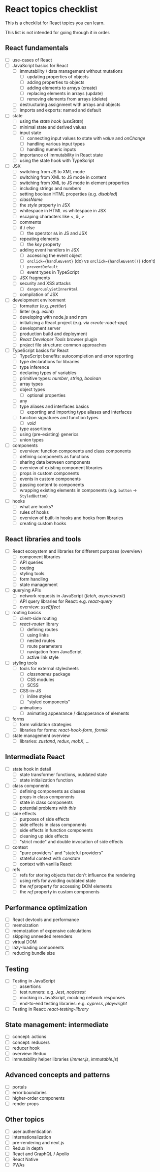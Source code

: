 # React topics checklist

This is a checklist for React topics you can learn.

This list is not intended for going through it in order.

## React fundamentals

- [ ] use-cases of React
- [ ] JavaScript basics for React
  - [ ] immutability / data management without mutations
    - [ ] updating properties of objects
    - [ ] adding properties to objects
    - [ ] adding elements to arrays (create)
    - [ ] replacing elements in arrays (update)
    - [ ] removing elements from arrays (delete)
  - [ ] destructuring assignment with arrays and objects
  - [ ] imports and exports: named and default
- [ ] state
  - [ ] using the _state hook_ (_useState_)
  - [ ] minimal state and derived values
  - [ ] input state
    - [ ] connecting input values to state with _value_ and _onChange_
    - [ ] handling various input types
    - [ ] handling numeric inputs
  - [ ] importance of immutability in React state
  - [ ] using the state hook with TypeScript
- [ ] JSX
  - [ ] switching from JS to XML mode
  - [ ] switching from XML to JS mode in content
  - [ ] switching from XML to JS mode in element properties
  - [ ] including strings and numbers
  - [ ] setting boolean HTML properties (e.g. _disabled_)
  - [ ] _className_
  - [ ] the _style_ property in JSX
  - [ ] whitespace in HTML vs whitespace in JSX
  - [ ] escaping characters like _\<_, _\&_, _\>_
  - [ ] comments
  - [ ] if / else
    - [ ] the operator `&&` in JS and JSX
  - [ ] repeating elements
    - [ ] the _key_ property
  - [ ] adding event handlers in JSX
    - [ ] accessing the event object
    - [ ] `onClick={handleEvent}` (do) vs `onClick={handleEvent()}` (don't)
    - [ ] `preventDefault`
    - [ ] event types in TypeScript
  - [ ] JSX fragments
  - [ ] security and XSS attacks
    - [ ] `dangerouslySetInnerHtml`
  - [ ] compilation of JSX
- [ ] development environment
  - [ ] formatter (e.g. _prettier_)
  - [ ] linter (e.g. _eslint_)
  - [ ] developing with node.js and npm
  - [ ] initializing a React project (e.g. via _create-react-app_)
  - [ ] development server
  - [ ] production build and deployment
  - [ ] _React Developer Tools_ browser plugin
  - [ ] project file structure: common approaches
- [ ] TypeScript basics for React
  - [ ] TypeScript benefits: autocompletion and error reporting
  - [ ] type declarations for libraries
  - [ ] type inference
  - [ ] declaring types of variables
  - [ ] primitive types: _number_, _string_, _boolean_
  - [ ] array types
  - [ ] object types
    - [ ] optional properties
  - [ ] any
  - [ ] type aliases and interfaces basics
    - [ ] exporting and importing type aliases and interfaces
  - [ ] function signatures and function types
    - [ ] _void_
  - [ ] type assertions
  - [ ] using (pre-existing) generics
  - [ ] union types
- [ ] components
  - [ ] overview: function components and class components
  - [ ] defining components as functions
  - [ ] sharing data between components
  - [ ] overview of existing component libraries
  - [ ] props in custom components
  - [ ] events in custom components
  - [ ] passing content to components
  - [ ] wrapping existing elements in components (e.g. `button` -> `StyledButton`)
- [ ] hooks
  - [ ] what are hooks?
  - [ ] rules of hooks
  - [ ] overview of built-in hooks and hooks from libraries
  - [ ] creating custom hooks

## React libraries and tools

- [ ] React ecosystem and libraries for different purposes (overview)
  - [ ] component libraries
  - [ ] API queries
  - [ ] routing
  - [ ] styling tools
  - [ ] form handling
  - [ ] state management
- [ ] querying APIs
  - [ ] network requests in JavaScript (_fetch_, _async_/_await_)
  - [ ] API query libraries for React: e.g. _react-query_
  - [ ] overview: _useEffect_
- [ ] routing basics
  - [ ] client-side routing
  - [ ] _react-router_ library
    - [ ] defining routes
    - [ ] using links
    - [ ] nested routes
    - [ ] route parameters
    - [ ] navigation from JavaScript
    - [ ] active link style
- [ ] styling tools
  - [ ] tools for external stylesheets
    - [ ] _classnames_ package
    - [ ] CSS modules
    - [ ] SCSS
  - [ ] CSS-in-JS
    - [ ] inline styles
    - [ ] "styled components"
  - [ ] animations
    - [ ] animating appearance / disapperance of elements
- [ ] forms
  - [ ] form validation strategies
  - [ ] libraries for forms: _react-hook-form_, _formik_
- [ ] state management overview
  - [ ] libraries: _zustand_, _redux_, _mobX_, ...

## Intermediate React

- [ ] state hook in detail
  - [ ] state transformer functions, outdated state
  - [ ] state initialization function
- [ ] class components
  - [ ] defining components as classes
  - [ ] props in class components
  - [ ] state in class components
  - [ ] potential problems with _this_
- [ ] side effects
  - [ ] purposes of side effects
  - [ ] side effects in class components
  - [ ] side effects in function components
  - [ ] cleaning up side effects
  - [ ] "strict mode" and double invocation of side effects
- [ ] context
  - [ ] "pure providers" and "stateful providers"
  - [ ] stateful context with _constate_
  - [ ] context with vanilla React
- [ ] refs
  - [ ] refs for storing objects that don't influence the rendering
  - [ ] using refs for avoiding outdated state
  - [ ] the _ref_ property for accessing DOM elements
  - [ ] the _ref_ property in custom components

## Performance optimization

- [ ] React devtools and performance
- [ ] memoization
- [ ] memoization of expensive calculations
- [ ] skipping unneeded rerenders
- [ ] virtual DOM
- [ ] lazy-loading components
- [ ] reducing bundle size

## Testing

- [ ] Testing in JavaScript
  - [ ] assertions
  - [ ] test runners: e.g. _Jest_, _node:test_
  - [ ] mocking in JavaScript, mocking network responses
  - [ ] end-to-end testing libraries: e.g. _cypress_, _playwright_
- [ ] Testing in React: _react-testing-library_

## State management: intermediate

- [ ] concept: actions
- [ ] concept: reducers
- [ ] reducer hook
- [ ] overview: Redux
- [ ] immutability helper libraries (_immer.js_, _immutable.js_)

## Advanced concepts and patterns

- [ ] portals
- [ ] error boundaries
- [ ] higher-order components
- [ ] render props

## Other topics

- [ ] user authentication
- [ ] internationalization
- [ ] pre-rendering and next.js
- [ ] Redux in depth
- [ ] React and GraphQL / Apollo
- [ ] React Native
- [ ] PWAs
